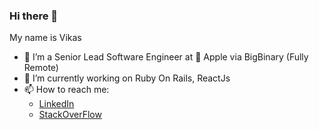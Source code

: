 ### Hi there 👋

My name is Vikas

- 🔭 I’m a Senior Lead Software Engineer at  Apple via BigBinary (Fully Remote)
- 🌱 I’m currently working on Ruby On Rails, ReactJs
- 📫 How to reach me: 
     - [LinkedIn](https://www.linkedin.com/in/vikas95prasad)
     - [StackOverFlow](https://stackoverflow.com/users/9015957/vikas95prasad)
 

